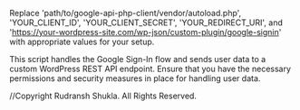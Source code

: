 Replace 'path/to/google-api-php-client/vendor/autoload.php', 'YOUR_CLIENT_ID', 'YOUR_CLIENT_SECRET', 'YOUR_REDIRECT_URI', and 'https://your-wordpress-site.com/wp-json/custom-plugin/google-signin' with appropriate values for your setup.

This script handles the Google Sign-In flow and sends user data to a custom WordPress REST API endpoint. Ensure that you have the necessary permissions and security measures in place for handling user data.

//Copyright Rudransh Shukla. All Rights Reserved.
